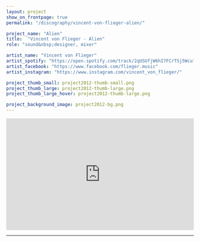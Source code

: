 ```yaml
---
layout: project
show_on_frontpage: true
permalink: "/discography/vincent-von-flieger-alien/"

project_name: "Alien"
title:  "Vincent von Flieger - Alien"
role: "sound&nbsp;designer, mixer"

artist_name: "Vincent von Flieger"
artist_spotify: "https://open.spotify.com/track/2qUSUfjW6hI7FCrTSj5Wcu?si=yskTk_FwT4eA0XmUzBxv8Q"
artist_facebook: "https://www.facebook.com/flieger.music"
artist_instagram: "https://www.instagram.com/vincent_von_flieger/"

project_thumb_small: project2012-thumb-small.png
project_thumb_large: project2012-thumb-large.png
project_thumb_large_hover: project2012-thumb-large.png

project_background_image: project2012-bg.png
---
```



<iframe width="100%" height="300" src="https://www.youtube.com/embed/zWrGrc3eDFI?rel=0" frameborder="0" allow="accelerometer; autoplay; clipboard-write; encrypted-media; gyroscope; picture-in-picture" allowfullscreen></iframe>

---

